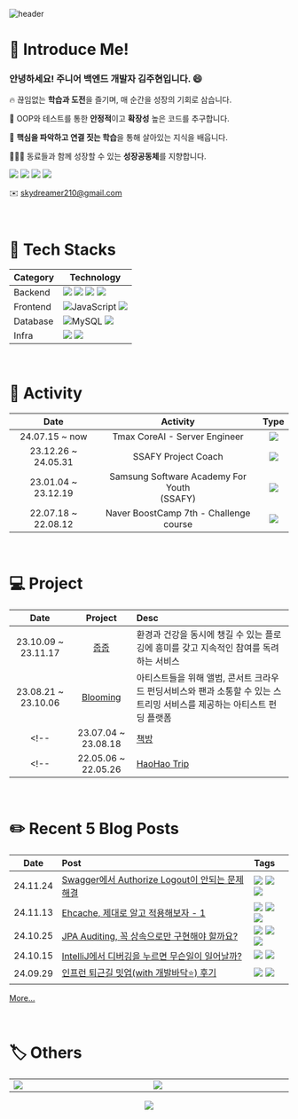 ![header](https://capsule-render.vercel.app/api?type=waving&color=auto&height=300&section=header&text=skydreamer&desc=welcome%20everyone!&descAlign=70&descAlignY=65&fontSize=90)

<!-- <a href="버튼을 눌렀을 때 이동할 링크" target="_blank"><img src="https://img.shields.io/badge/Velog?style=뱃지모양&logo=Velog&logoColor=20C997"/></a> -->

# 🌟 Introduce Me!

### 안녕하세요! 주니어 백엔드 개발자 김주현입니다. 😄
🔥 끊임없는 **학습과 도전**을 즐기며, 매 순간을 성장의 기회로 삼습니다.

🚀 OOP와 테스트를 통한 **안정적**이고 **확장성** 높은 코드를 추구합니다.

🐬 **핵심을 파악하고 연결 짓는 학습**을 통해 살아있는 지식을 배웁니다.

🧑‍🤝‍🧑 동료들과 함께 성장할 수 있는 **성장공동체**를 지향합니다.

<img src="https://img.shields.io/badge/Backend-5e5e5e"> <img src="https://img.shields.io/badge/Passion-d95757"> <img src="https://img.shields.io/badge/Core_Catching-7d4dd6"> <img src="https://img.shields.io/badge/Together-61c777">

✉️ skydreamer210@gmail.com


<br>

# 🍕 Tech Stacks
<table>
  <thead>
    <tr>
      <th>Category</th>
      <th>Technology</th>
    </tr>
  </thead>
  <tbody>
    <tr>
      <td>Backend</td>
      <td>
        <img src="https://img.shields.io/badge/Java-007396?style=for-the-badge&logo=OpenJDK&logoColor=white">
        <img src="https://img.shields.io/badge/Spring-6DB33F?style=for-the-badge&logo=spring&logoColor=white">
        <img src="https://img.shields.io/badge/Spring%20Security-6DB33F?style=for-the-badge&logo=springsecurity&logoColor=white">
        <img src="https://img.shields.io/badge/JPA-59666C?style=for-the-badge&logo=hibernate&logoColor=white">
      </td>
    </tr>
    <tr>
      <td>Frontend</td>
      <td>
        <img src="https://img.shields.io/badge/JavaScript-F7DF1E?style=for-the-badge&logo=javascript&logoColor=black" alt="JavaScript">
        <img src="https://img.shields.io/badge/React-61DAFB?style=for-the-badge&logo=react&logoColor=white">
      </td>
    </tr>
    <tr>
      <td>Database</td>
      <td>
        <img src="https://img.shields.io/badge/MySQL-4479A1?style=for-the-badge&logo=mysql&logoColor=white" alt="MySQL">
        <img src="https://img.shields.io/badge/Redis-DC382D?style=for-the-badge&logo=redis&logoColor=white">
      </td>
    </tr>
    <tr>
      <td>Infra</td>
      <td>
        <img src="https://img.shields.io/badge/AWS%20EC2-FF9900?style=for-the-badge&logo=amazonec2&logoColor=white">
        <img src="https://img.shields.io/badge/Docker-2496ED?style=for-the-badge&logo=docker&logoColor=white">
      </td>
    </tr>
    <tr>
  </tbody>
</table>

<br>

# 🚀 Activity

|Date|Activity|Type|
|:---:|:---:|:---:|
|24.07.15 ~ now|Tmax CoreAI - Server Engineer|<img src="https://img.shields.io/badge/Work_🏢-40aadb">|
|23.12.26 ~ 24.05.31|SSAFY Project Coach|<img src="https://img.shields.io/badge/Activity_🏃‍♀️-a85bf0">|
|23.01.04 ~ 23.12.19|Samsung Software Academy For Youth<br>(SSAFY)|<img src="https://img.shields.io/badge/Education_📒-bf8b56">|
|22.07.18 ~ 22.08.12|Naver BoostCamp 7th - Challenge course|<img src="https://img.shields.io/badge/Education_📒-bf8b56">|

<br>

# 💻 Project
|Date|Project|Desc|
|:---:|:---:|:---|
|23.10.09 ~ 23.11.17|[줍줍](https://github.com/ZupZup-2EZ)|환경과 건강을 동시에 챙길 수 있는 플로깅에 흥미를 갖고 지속적인 참여를 독려하는 서비스|
|23.08.21 ~ 23.10.06|[Blooming](https://github.com/5vengers-5ssemble/blooming)|아티스트들을 위해 앨범, 콘서트 크라우드 펀딩서비스와 팬과 소통할 수 있는 스트리밍 서비스를 제공하는 아티스트 펀딩 플랫폼|
<!-- |23.07.04 ~ 23.08.18|[책방](https://github.com/chaekbang/chaekbang)|손쉽게 원하는 독서모임을 구하고 화상 독서모임을 진행할 수 있는 독서모임 플랫폼 서비스| -->
<!-- |22.05.06 ~ 22.05.26|[HaoHao Trip](https://github.com/Enjoy-Happy-Happy-Trip)|지역별 관광 데이터를 활용한 여행 계획 공유 플랫폼| -->

<br>

# ✏️ Recent 5 Blog Posts
|Date|Post|Tags|
|:---:|:---|:---|
|24.11.24|[Swagger에서 Authorize Logout이 안되는 문제 해결](https://velog.io/@skydreamer21/Swagger%EC%97%90%EC%84%9C-Authorize-Logout%EC%9D%B4-%EC%95%88%EB%90%98%EB%8A%94-%EB%AC%B8%EC%A0%9C-%ED%95%B4%EA%B2%B0)|<img src="https://img.shields.io/badge/Session-80bf6d"> <img src="https://img.shields.io/badge/Cookie-80bf6d"> <img src="https://img.shields.io/badge/CORS-80bf6d">|
|24.11.13|[Ehcache, 제대로 알고 적용해보자 - 1](https://velog.io/@skydreamer21/Ehcache-%EC%A0%9C%EB%8C%80%EB%A1%9C-%EC%95%8C%EA%B3%A0-%EC%A0%81%EC%9A%A9%ED%95%B4%EB%B3%B4%EC%9E%90-1)|<img src="https://img.shields.io/badge/Ehcache-5d8cc9"> <img src="https://img.shields.io/badge/JCache-5d8cc9"> <img src="https://img.shields.io/badge/Spring_Cache_Abstraction-5d8cc9">|
|24.10.25|[JPA Auditing, 꼭 상속으로만 구현해야 할까요?](https://velog.io/@skydreamer21/JPA-Auditing-%EC%83%81%EC%86%8D-VS-%ED%95%A9%EC%84%B1)|<img src="https://img.shields.io/badge/JPA_Auditing-80bf6d"> <img src="https://img.shields.io/badge/Inheritance-80bf6d"> <img src="https://img.shields.io/badge/Composition-80bf6d">|
|24.10.15|[IntelliJ에서 디버깅을 누르면 무슨일이 일어날까?](https://velog.io/@skydreamer21/IntelliJ%EC%97%90%EC%84%9C-%EB%94%94%EB%B2%84%EA%B9%85%EC%9D%84-%EB%88%84%EB%A5%B4%EB%A9%B4-%EB%AC%B4%EC%8A%A8%EC%9D%BC%EC%9D%B4-%EC%9D%BC%EC%96%B4%EB%82%A0%EA%B9%8C)|<img src="https://img.shields.io/badge/Java_Debugging-5d8cc9"> <img src="https://img.shields.io/badge/Socket-5d8cc9">|
|24.09.29|[인프런 퇴근길 밋업(with 개발바닥⭐) 후기](https://velog.io/@skydreamer21/%EC%9D%B8%ED%94%84%EB%9F%B0-%ED%87%B4%EA%B7%BC%EA%B8%B8-%EB%B0%8B%EC%97%85with-%EA%B0%9C%EB%B0%9C%EB%B0%94%EB%8B%A5-%ED%9B%84%EA%B8%B0)|<img src="https://img.shields.io/badge/Inflearn-80bf6d"> <img src="https://img.shields.io/badge/Meetup-80bf6d">|

[More...](https://velog.io/@skydreamer21/posts)

<br>

# 🏷️ Others
<table>
    <tr>
        <td width="400"><a href="https://solved.ac/skydreamer21"><img src="http://mazassumnida.wtf/api/v2/generate_badge?boj=skydreamer21"></a></td>
        <td width="400"><img src="https://github-readme-stats.vercel.app/api?username=skydreamer21&theme=highcontrast"></td>
    </tr>
</table>

<div align="center"><img src="https://hits.seeyoufarm.com/api/count/incr/badge.svg?url=https%3A%2F%2Fgithub.com%2Fskydreamer21&count_bg=%2379C83D&title_bg=%23555555&icon=&icon_color=%23E7E7E7&title=hits&edge_flat=false"/></div>

<!-- ![Top Langs](https://github-readme-stats.vercel.app/api/top-langs/?username=anuraghazra&layout=compact) -->

<!--
**skydreamer21/skydreamer21** is a ✨ _special_ ✨ repository because its `README.md` (this file) appears on your GitHub profile.

Here are some ideas to get you started:

- 🔭 I’m currently working on ...
- 🌱 I’m currently learning ...
- 👯 I’m looking to collaborate on ...
- 🤔 I’m looking for help with ...
- 💬 Ask me about ...
- 📫 How to reach me: ...
- 😄 Pronouns: ...
- ⚡ Fun fact: ...
-->



